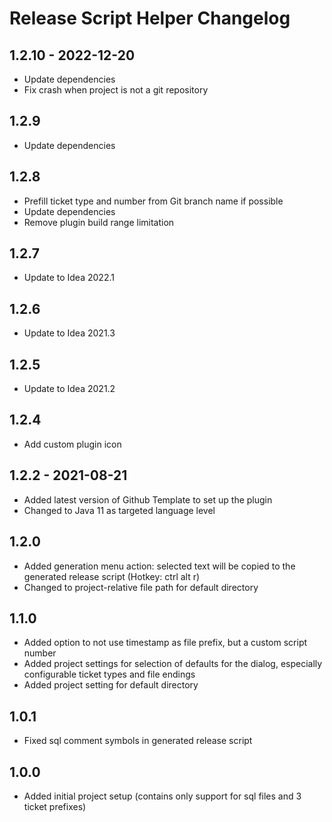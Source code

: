 <!-- Keep a Changelog guide -> https://keepachangelog.com -->

# Release Script Helper Changelog

## 1.2.10 - 2022-12-20
- Update dependencies
- Fix crash when project is not a git repository

## 1.2.9
- Update dependencies

## 1.2.8
- Prefill ticket type and number from Git branch name if possible
- Update dependencies
- Remove plugin build range limitation

## 1.2.7
- Update to Idea 2022.1

## 1.2.6
- Update to Idea 2021.3

## 1.2.5
- Update to Idea 2021.2

## 1.2.4
- Add custom plugin icon

## 1.2.2 - 2021-08-21
- Added latest version of Github Template to set up the plugin
- Changed to Java 11 as targeted language level

## 1.2.0
- Added generation menu action: selected text will be copied to the generated release script (Hotkey: ctrl alt r)</li>
- Changed to project-relative file path for default directory

## 1.1.0
- Added option to not use timestamp as file prefix, but a custom script number
- Added project settings for selection of defaults for the dialog, especially configurable ticket types and file endings
- Added project setting for default directory

## 1.0.1
- Fixed sql comment symbols in generated release script

## 1.0.0
- Added initial project setup (contains only support for sql files and 3 ticket prefixes)
